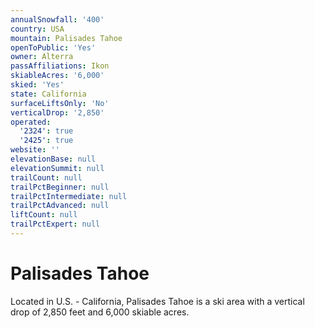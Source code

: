 ```yaml
---
annualSnowfall: '400'
country: USA
mountain: Palisades Tahoe
openToPublic: 'Yes'
owner: Alterra
passAffiliations: Ikon
skiableAcres: '6,000'
skied: 'Yes'
state: California
surfaceLiftsOnly: 'No'
verticalDrop: '2,850'
operated:
  '2324': true
  '2425': true
website: ''
elevationBase: null
elevationSummit: null
trailCount: null
trailPctBeginner: null
trailPctIntermediate: null
trailPctAdvanced: null
liftCount: null
trailPctExpert: null
---
```



# Palisades Tahoe

Located in U.S. - California, Palisades Tahoe is a ski area with a vertical drop of 2,850 feet and 6,000 skiable acres.
